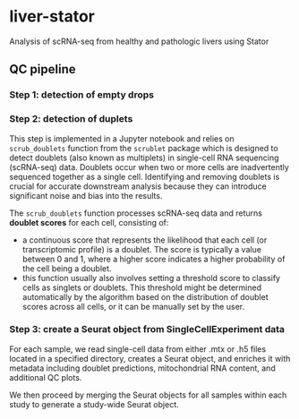 # liver-stator

Analysis of scRNA-seq from healthy and pathologic livers using Stator


## QC pipeline

### Step 1: detection of empty drops

### Step 2: detection of duplets

This step is implemented in a Jupyter notebook and relies on `scrub_doublets` function from the `scrublet` package which is designed to detect doublets (also known as multiplets) in single-cell RNA sequencing (scRNA-seq) data. Doublets occur when two or more cells are inadvertently sequenced together as a single cell. Identifying and removing doublets is crucial for accurate downstream analysis because they can introduce significant noise and bias into the results.

The `scrub_doublets` function processes scRNA-seq data and returns **doublet scores** for each cell, consisting of:

- a continuous score that represents the likelihood that each cell (or transcriptomic profile) is a doublet. The score is typically a value between 0 and 1, where a higher score indicates a higher probability of the cell being a doublet.
- this function usually also involves setting a threshold score to classify cells as singlets or doublets. This threshold might be determined automatically by the algorithm based on the distribution of doublet scores across all cells, or it can be manually set by the user.

### Step 3: create a Seurat object from SingleCellExperiment data

For each sample, we read single-cell data from either .mtx or .h5 files located
in a specified directory, creates a Seurat object, and enriches it with
metadata including doublet predictions, mitochondrial RNA content, and
additional QC plots.

We then proceed by merging the Seurat objects for all samples within each study to generate a study-wide Seurat object.
